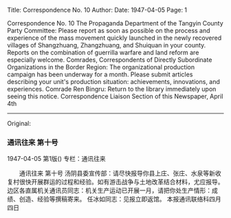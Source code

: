 Title: Correspondence No. 10
Author:
Date: 1947-04-05
Page: 1

Correspondence No. 10
	The Propaganda Department of the Tangyin County Party Committee: Please report as soon as possible on the process and experience of the mass movement quickly launched in the newly recovered villages of Shangzhuang, Zhangzhuang, and Shuiquan in your county. Reports on the combination of guerrilla warfare and land reform are especially welcome.
	Comrades, Correspondents of Directly Subordinate Organizations in the Border Region: The organizational production campaign has been underway for a month. Please submit articles describing your unit's production situation: achievements, innovations, and experiences.
	Comrade Ren Bingru: Return to the library immediately upon seeing this notice.
	Correspondence Liaison Section of this Newspaper, April 4th



<hr /> 

Original: 


### 通讯往来  第十号

1947-04-05
第1版()
专栏：通讯往来

　　通讯往来  第十号
    汤阴县委宣传部：请尽快报导你县上庄、张庄、水泉等新收复村很快开展群运的过程和经验。如有游击战争与土地改革结合材料，尤应报导。
    边区各直属机关通讯员同志：机关生产运动已开展一月，请把你处生产情形：成绩、创造、经验等撰稿寄来。
    任冰如同志：见报立即返馆。
    本报通讯联络科四月四日

